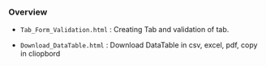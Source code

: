 ### Overview

*  `Tab_Form_Validation.html`  : Creating Tab and validation of tab.


*  `Download_DataTable.html`  : Download DataTable in csv, excel, pdf, copy in cliopbord 

